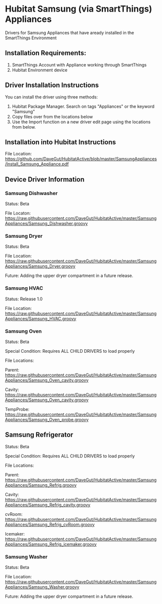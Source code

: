 # Hubitat Samsung (via SmartThings) Appliances
Drivers for Samsung Appliances that have aready installed in the SmartThings Environment

## Installation Requirements:
1.  SmartThings Account with Appliance working through SmartThings
2.  Hubitat Environment device

## Driver Installation Instructions
You can install the driver using three methods:
1.  Hubitat Package Manager.  Search on tags "Appliances" or the keyword "Samsung"
2.  Copy files over from the locations below
3.  Use the Import function on a new driver edit page using the locations from below.

## Installation into Hubitat Instructions
File Location:  https://github.com/DaveGut/HubitatActive/blob/master/SamsungAppliances/Install_Samsung_Appliance.pdf

## Device Driver Information
### Samsung Dishwasher
Status: Beta

File Locaton: https://raw.githubusercontent.com/DaveGut/HubitatActive/master/SamsungAppliances/Samsung_Dishwasher.groovy

### Samsung Dryer
Status: Beta

File Location: https://raw.githubusercontent.com/DaveGut/HubitatActive/master/SamsungAppliances/Samsung_Dryer.groovy

Future: Adding the upper dryer compartment in a future release.

### Samsung HVAC
Status: Release 1.0

File Location: https://raw.githubusercontent.com/DaveGut/HubitatActive/master/SamsungAppliances/Samsung_HVAC.groovy

### Samsung Oven
Status: Beta

Special Condition: Requires ALL CHILD DRIVERS to load properly

File Locations:

Parent: https://raw.githubusercontent.com/DaveGut/HubitatActive/master/SamsungAppliances/Samsung_Oven_cavity.groovy

Cavity: https://raw.githubusercontent.com/DaveGut/HubitatActive/master/SamsungAppliances/Samsung_Oven_cavity.groovy

TempProbe: https://raw.githubusercontent.com/DaveGut/HubitatActive/master/SamsungAppliances/Samsung_Oven_probe.groovy

## Samsung Refrigerator
Status: Beta

Special Condition: Requires ALL CHILD DRIVERS to load properly

File Locations:

Parent: https://raw.githubusercontent.com/DaveGut/HubitatActive/master/SamsungAppliances/Samsung_Refrig.groovy

Cavity: https://raw.githubusercontent.com/DaveGut/HubitatActive/master/SamsungAppliances/Samsung_Refrig_cavity.groovy

cvRoom: https://raw.githubusercontent.com/DaveGut/HubitatActive/master/SamsungAppliances/Samsung_Refrig_cvRoom.groovy

Icemaker: https://raw.githubusercontent.com/DaveGut/HubitatActive/master/SamsungAppliances/Samsung_Refrig_icemaker.groovy

### Samsung Washer
Status: Beta

File Location: https://raw.githubusercontent.com/DaveGut/HubitatActive/master/SamsungAppliances/Samsung_Washer.groovy

Future: Adding the upper dryer compartment in a future release.

